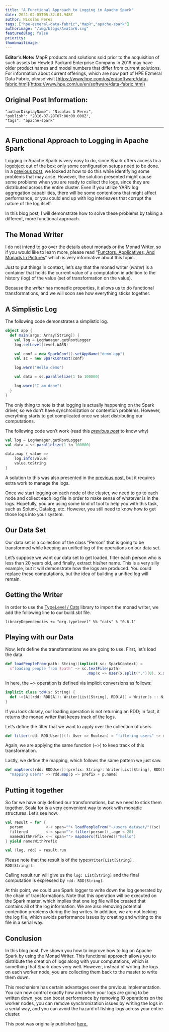 ```yaml
---
title: "A Functional Approach to Logging in Apache Spark"
date: 2021-02-05T05:32:01.948Z
author: Nicolas Perez 
tags: ["hpe-ezmeral-data-fabric","MapR","apache-spark"]
authorimage: "/img/blogs/Avatar6.svg"
featuredBlog: false
priority:
thumbnailimage:
---
```

**Editor’s Note:** MapR products and solutions sold prior to the acquisition of such assets by Hewlett Packard Enterprise Company in 2019 may have older product names and model numbers that differ from current solutions. For information about current offerings, which are now part of HPE Ezmeral Data Fabric, please visit [https://www.hpe.com/us/en/software/data-fabric.html](https://www.hpe.com/us/en/software/data-fabric.html)

## Original Post Information:

```
"authorDisplayName": "Nicolas A Perez",
"publish": "2016-07-28T07:00:00.000Z",
"tags": "apache-spark"
```
---
## A Functional Approach to Logging in Apache Spark

Logging in Apache Spark is very easy to do, since Spark offers access to a logobject out of the box; only some configuration setups need to be done. In a [previous post](https://developer.hpe.com/blog/0NBjLpX5VAF3JKoDEqOo/how-to-log-in-apache-spark), we looked at how to do this while identifying some problems that may arise. However, the solution presented might cause some problems when you are ready to collect the logs, since they are distributed across the entire cluster. Even if you utilize YARN log aggregation capabilities, there will be some contentions that might affect performance, or you could end up with log interleaves that corrupt the nature of the log itself.

In this blog post, I will demonstrate how to solve these problems by taking a different, more functional approach.

## The Monad Writer

I do not intend to go over the details about monads or the Monad Writer, so if you would like to learn more, please read “<a target='\_blank'  href='https://adit.io/posts/2013-04-17-functors,_applicatives,_and_monads_in_pictures.html'>Functors, Applicatives, And Monads In Pictures</a>” which is very informative about this topic.

Just to put things in context, let’s say that the monad writer (_writer_) is a container that holds the current value of a computation in addition to the history (log) of the value (set of transformation on the value).

Because the _writer_ has monadic properties, it allows us to do functional transformations, and we will soon see how everything sticks together.

## A Simplistic Log

The following code demonstrates a simplistic log.

```scala
object app {
  def main(args: Array[String]) {
    val log = LogManager.getRootLogger
    log.setLevel(Level.WARN)

    val conf = new SparkConf().setAppName("demo-app")
    val sc = new SparkContext(conf)

    log.warn("Hello demo")

    val data = sc.parallelize(1 to 100000)

    log.warn("I am done")
  }
}	

```

The only thing to note is that logging is actually happening on the Spark driver, so we don’t have synchronization or contention problems. However, everything starts to get complicated once we start distributing our computations.

The following code won’t work (read this [_previous post_](https://developer.hpe.com/blog/0NBjLpX5VAF3JKoDEqOo/how-to-log-in-apache-spark) to know why)

```scala
val log = LogManager.getRootLogger
val data = sc.parallelize(1 to 100000)

data.map { value => 
    log.info(value)
    value.toString
}

```

A solution to this was also presented in the [previous post](https://developer.hpe.com/blog/0NBjLpX5VAF3JKoDEqOo/how-to-log-in-apache-spark), but it requires extra work to manage the logs.

Once we start logging on each node of the cluster, we need to go to each node and collect each log file in order to make sense of whatever is in the logs. Hopefully, you are using some kind of tool to help you with this task, such as Splunk, Datalog, etc. However, you still need to know how to get those logs into your system.

## Our Data Set

Our data set is a collection of the class “Person” that is going to be transformed while keeping an unified log of the operations on our data set.

Let’s suppose we want our data set to get loaded, filter each person who is less than 20 years old, and finally, extract his/her name. This is a very silly example, but it will demonstrate how the logs are produced. You could replace these computations, but the idea of building a unified log will remain.

## Getting the Writer

In order to use the <a target='\_blank'  href='https://typelevel.org/projects/'>TypeLevel / Cats</a> library to import the monad writer, we add the following line to our build.sbt file.

`libraryDependencies += "org.typelevel" %% "cats" % "0.6.1"`

## Playing with our Data

Now, let’s define the transformations we are going to use. First, let’s load the data.

```scala
def loadPeopleFrom(path: String)(implicit sc: SparkContext) = 
  s"loading people from $path" ~> sc.textFile(path)
                                    .map(x => User(x.split(",")(0), x.split(",")(1).toInt))

```

In here, the ~> operation is defined via implicit conversions as follows:

```scala
implicit class toW(s: String) {
  def ~>[A](rdd: RDD[A]): Writer[List[String], RDD[A]] = Writer(s :: Nil, rdd)
}

```

If you look closely, our loading operation is not returning an RDD; in fact, it returns the monad writer that keeps track of the logs.

Let’s define the filter that we want to apply over the collection of users.

```scala
def filter(rdd: RDD[User])(f: User => Boolean) = "filtering users" ~> rdd.filter(f)
```

Again, we are applying the same function (~>) to keep track of this transformation.

Lastly, we define the mapping, which follows the same pattern we just saw.

```scala
def mapUsers(rdd: RDDUser])(prefix: String): Writer[List[String], RDD[String]] = 
  "mapping users" ~> rdd.map(p => prefix + p.name)

```

## Putting it together

So far we have only defined our transformations, but we need to stick them together. Scala for is a very convenient way to work with monadic structures. Let’s see how.

```scala
val result = for {
  person          <-< span=""> loadPeopleFrom("~/users_dataset/")(sc)
  filtered        <-< span=""> filter(person)(_.age < 20)
  namesWithPrefix <-< span=""> mapUsers(filtered)("hello")
} yield namesWithPrefix

val (log, rdd) = result.run 
```

Please note that the result is of the type:`Writer[List[String], RDD[String]]`.

Calling result.run will give us the `log: List[String]` and the final computation is expressed by `rdd: RDD[String]`.

At this point, we could use Spark logger to write down the log generated by the chain of transformations. Note that this operation will be executed on the Spark master, which implies that one log file will be created that contains all of the log information. We are also removing potential contention problems during the log writes. In addition, we are not locking the log file, which avoids performance issues by creating and writing to the file in a serial way.

## Conclusion

In this blog post, I’ve shown you how to improve how to log on Apache Spark by using the Monad Writer. This functional approach allows you to distribute the creation of logs along with your computations, which is something that Spark does very well. However, instead of writing the logs on each worker node, you are collecting them back to the master to write them down.

This mechanism has certain advantages over the previous implementation. You can now control exactly how and when your logs are going to be written down, you can boost performance by removing IO operations on the worker nodes, you can remove synchronization issues by writing the logs in a serial way, and you can avoid the hazard of fishing logs across your entire cluster.

This post was originally published <a target='\_blank'  href='https://medium.com/hackernoon/how-to-log-in-apache-spark-a-functional-approach-e48ffbbd935b#.87l91o1r3'>here.</a>